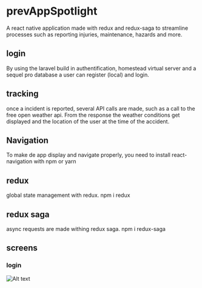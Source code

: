 # prevAppSpotlight

A react native application made with redux and redux-saga to streamline processes such as reporting
injuries, maintenance, hazards and more.

## login

By using the laravel build in authentification, 
homestead virtual server and a sequel pro database a user can register (local) and login.

## tracking

once a incident is reported, several API calls are made, such as a call to the free open weather api. From the response the 
weather conditions get displayed and the location of the user at the time of the accident. 

## Navigation

To make de app display and navigate properly, you need to install react-navigation with npm or yarn

## redux

global state management with redux. npm i redux

## redux saga

async requests are made withing redux saga. npm i redux-saga

## screens
### login
![Alt text](https://github.com/JonasDreessen/prevAppSpotlight/blob/master/img/screenshots/Insights.png)
